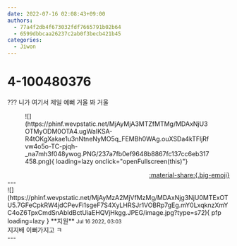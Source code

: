 ```yaml
---
date: 2022-07-16 02:08:43+09:00
authors:
  - 77a4f2db4f673032fdf7665791b02b64
  - 6599dbbcaa26237c2ab0f3becb421b45
categories:
  - Jiwon
---
```


# 4-100480376

<div class="post-container" markdown="1">
<div class="content-container md-sidebar__scrollwrap" markdown="1">

??? 니가 여기서 제일 예뻐 거울 봐 거울 
<figure markdown="1">
![](https://phinf.wevpstatic.net/MjAyMjA3MTZfMTMg/MDAxNjU3OTMyODM0OTA4.ugWaIKSA-R4tOKgXakae1u3nNtneNyMO5q_FEMBh0WAg.ouXSDa4kTFljRfvw4o5o-TC-pjqh-_na7mh3f048ywog.PNG/237a7fb0ef9648b8867fc137cc6eb317458.png){ loading=lazy onclick="openFullscreen(this)"}
</figure>


</div>
</div>

<div style="text-align: right;" markdown="1">
<a href="https://weverse.io/fromis9/fanpost/4-100480376" style="text-align: right;">:material-share:{.big-emoji}</a>
</div>
---

<div class="comments-container md-sidebar__scrollwrap" markdown="1">
<div class="comment" markdown="1">
<div class='id-container' markdown="1">
![](https://phinf.wevpstatic.net/MjAyMzA2MjVfMzMg/MDAxNjg3NjU0MTExOTU5.7GFeCpkRW4jdCPevFi1sgeF7S4XyLHRSJr1VOBRp7gEg.mY0LxqknzXmYC4oZ6TpxCmdSnAbldBctUiaEHQVjHkgg.JPEG/image.jpg?type=s72){ pfp loading=lazy }
**<span class="artist">지원</span>** <small>Jul 16 2022, 03:03</small><br>
</div>
<div class='comment-body' markdown="1">
지지배 이뻐가지고 ㅋ
</div>
</div>
</div>
---
